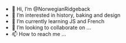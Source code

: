 - 👋 Hi, I’m @NorwegianRidgeback
- 👀 I’m interested in history, baking and design
- 🌱 I’m currently learning JS and French
- 💞️ I’m looking to collaborate on ...
- 📫 How to reach me ...

<!---
NorwegianRidgeback/NorwegianRidgeback is a ✨ special ✨ repository because its `README.md` (this file) appears on your GitHub profile.
You can click the Preview link to take a look at your changes.
--->
